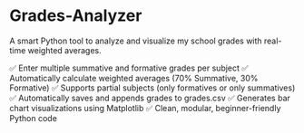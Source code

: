 # Grades-Analyzer
A smart Python tool to analyze and visualize my school grades with real-time weighted averages.

✅ Enter multiple summative and formative grades per subject
✅ Automatically calculate weighted averages (70% Summative, 30% Formative)
✅ Supports partial subjects (only formatives or only summatives)
✅ Automatically saves and appends grades to grades.csv
✅ Generates bar chart visualizations using Matplotlib
✅ Clean, modular, beginner-friendly Python code
